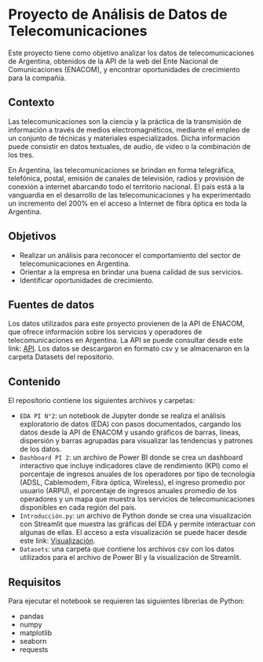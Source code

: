 # Proyecto de Análisis de Datos de Telecomunicaciones

Este proyecto tiene como objetivo analizar los datos de telecomunicaciones de Argentina, obtenidos de la API de la web del Ente Nacional de Comunicaciones (ENACOM), y encontrar oportunidades de crecimiento para la compañía.

## Contexto

Las telecomunicaciones son la ciencia y la práctica de la transmisión de información a través de medios electromagnéticos, mediante el empleo de un conjunto de técnicas y materiales especializados. Dicha información puede consistir en datos textuales, de audio, de video o la combinación de los tres.

En Argentina, las telecomunicaciones se brindan en forma telegráfica, telefónica, postal, emisión de canales de televisión, radios y provisión de conexión a internet abarcando todo el territorio nacional. El país está a la vanguardia en el desarrollo de las telecomunicaciones y ha experimentado un incremento del 200% en el acceso a Internet de fibra óptica en toda la Argentina. 

## Objetivos

- Realizar un análisis para reconocer el comportamiento del sector de telecomunicaciones en Argentina.
- Orientar a la empresa en brindar una buena calidad de sus servicios.
- Identificar oportunidades de crecimiento.

## Fuentes de datos

Los datos utilizados para este proyecto provienen de la API de ENACOM, que ofrece información sobre los servicios y operadores de telecomunicaciones en Argentina. La API se puede consultar desde este link: [API](https://datosabiertos.enacom.gob.ar/developers/). 
Los datos se descargaron en formato csv y se almacenaron en la carpeta Datasets del repositorio.

## Contenido

El repositorio contiene los siguientes archivos y carpetas:

- `EDA PI N°2`: un notebook de Jupyter donde se realiza el análisis exploratorio de datos (EDA) con pasos documentados, cargando los datos desde la API de ENACOM y usando gráficos de barras, líneas, dispersión y barras agrupadas para visualizar las tendencias y patrones de los datos.
- `Dashboard PI 2`: un archivo de Power BI donde se crea un dashboard interactivo que incluye indicadores clave de rendimiento (KPI) como el porcentaje de ingresos anuales de los operadores por tipo de tecnología (ADSL, Cablemodem, Fibra óptica, Wireless), el ingreso promedio por usuario (ARPU), el porcentaje de ingresos anuales promedio de los operadores y un mapa que muestra los servicios de telecomunicaciones disponibles en cada región del país.
- `Introducción.py`: un archivo de Python donde se crea una visualización con Streamlit que muestra las gráficas del EDA y permite interactuar con algunas de ellas. El acceso a esta visualización se puede hacer desde este link: [Visualización](https://proyecto-individual-2-8re7kjjkrwo.streamlit.app/).
- `Datasets`: una carpeta que contiene los archivos csv con los datos utilizados para el archivo de Power BI y la visualización de Streamlit.

## Requisitos

Para ejecutar el notebook se requieren las siguientes librerías de Python:

- pandas
- numpy
- matplotlib
- seaborn
- requests
